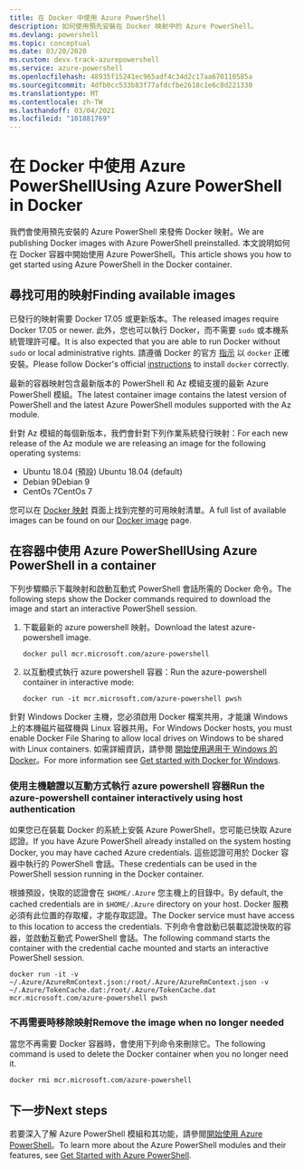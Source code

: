 ```yaml
---
title: 在 Docker 中使用 Azure PowerShell
description: 如何使用預先安裝在 Docker 映射中的 Azure PowerShell。
ms.devlang: powershell
ms.topic: conceptual
ms.date: 03/20/2020
ms.custom: devx-track-azurepowershell
ms.service: azure-powershell
ms.openlocfilehash: 48935f15241ec965adf4c34d2c17aa670110585a
ms.sourcegitcommit: 4dfb0cc533b83f77afdcfbe2618c1e6c8d221330
ms.translationtype: MT
ms.contentlocale: zh-TW
ms.lasthandoff: 03/04/2021
ms.locfileid: "101881769"
---
```

# <a name="using-azure-powershell-in-docker"></a><span data-ttu-id="72aa8-103">在 Docker 中使用 Azure PowerShell</span><span class="sxs-lookup"><span data-stu-id="72aa8-103">Using Azure PowerShell in Docker</span></span>

<span data-ttu-id="72aa8-104">我們會使用預先安裝的 Azure PowerShell 來發佈 Docker 映射。</span><span class="sxs-lookup"><span data-stu-id="72aa8-104">We are publishing Docker images with Azure PowerShell preinstalled.</span></span> <span data-ttu-id="72aa8-105">本文說明如何在 Docker 容器中開始使用 Azure PowerShell。</span><span class="sxs-lookup"><span data-stu-id="72aa8-105">This article shows you how to get started using Azure PowerShell in the Docker container.</span></span>

## <a name="finding-available-images"></a><span data-ttu-id="72aa8-106">尋找可用的映射</span><span class="sxs-lookup"><span data-stu-id="72aa8-106">Finding available images</span></span>

<span data-ttu-id="72aa8-107">已發行的映射需要 Docker 17.05 或更新版本。</span><span class="sxs-lookup"><span data-stu-id="72aa8-107">The released images require Docker 17.05 or newer.</span></span> <span data-ttu-id="72aa8-108">此外，您也可以執行 Docker，而不需要 `sudo` 或本機系統管理許可權。</span><span class="sxs-lookup"><span data-stu-id="72aa8-108">It is also expected that you are able to run Docker without `sudo` or local administrative rights.</span></span> <span data-ttu-id="72aa8-109">請遵循 Docker 的官方 [指示][install] 以 `docker` 正確安裝。</span><span class="sxs-lookup"><span data-stu-id="72aa8-109">Please follow Docker's official [instructions][install] to install `docker` correctly.</span></span>

<span data-ttu-id="72aa8-110">最新的容器映射包含最新版本的 PowerShell 和 Az 模組支援的最新 Azure PowerShell 模組。</span><span class="sxs-lookup"><span data-stu-id="72aa8-110">The latest container image contains the latest version of PowerShell and the latest Azure PowerShell modules supported with the Az module.</span></span>

<span data-ttu-id="72aa8-111">針對 Az 模組的每個新版本，我們會針對下列作業系統發行映射：</span><span class="sxs-lookup"><span data-stu-id="72aa8-111">For each new release of the Az module we are releasing an image for the following operating systems:</span></span>

- <span data-ttu-id="72aa8-112">Ubuntu 18.04 (預設) </span><span class="sxs-lookup"><span data-stu-id="72aa8-112">Ubuntu 18.04 (default)</span></span>
- <span data-ttu-id="72aa8-113">Debian 9</span><span class="sxs-lookup"><span data-stu-id="72aa8-113">Debian 9</span></span>
- <span data-ttu-id="72aa8-114">CentOs 7</span><span class="sxs-lookup"><span data-stu-id="72aa8-114">CentOs 7</span></span>

<span data-ttu-id="72aa8-115">您可以在 [Docker 映射][az image] 頁面上找到完整的可用映射清單。</span><span class="sxs-lookup"><span data-stu-id="72aa8-115">A full list of available images can be found on our [Docker image][az image] page.</span></span>

## <a name="using-azure-powershell-in-a-container"></a><span data-ttu-id="72aa8-116">在容器中使用 Azure PowerShell</span><span class="sxs-lookup"><span data-stu-id="72aa8-116">Using Azure PowerShell in a container</span></span>

<span data-ttu-id="72aa8-117">下列步驟顯示下載映射和啟動互動式 PowerShell 會話所需的 Docker 命令。</span><span class="sxs-lookup"><span data-stu-id="72aa8-117">The following steps show the Docker commands required to download the image and start an interactive PowerShell session.</span></span>

1. <span data-ttu-id="72aa8-118">下載最新的 azure powershell 映射。</span><span class="sxs-lookup"><span data-stu-id="72aa8-118">Download the latest azure-powershell image.</span></span>

   ```console
   docker pull mcr.microsoft.com/azure-powershell
   ```

1. <span data-ttu-id="72aa8-119">以互動模式執行 azure powershell 容器：</span><span class="sxs-lookup"><span data-stu-id="72aa8-119">Run the azure-powershell container in interactive mode:</span></span>

   ```console
   docker run -it mcr.microsoft.com/azure-powershell pwsh
   ```

<span data-ttu-id="72aa8-120">針對 Windows Docker 主機，您必須啟用 Docker 檔案共用，才能讓 Windows 上的本機磁片磁碟機與 Linux 容器共用。</span><span class="sxs-lookup"><span data-stu-id="72aa8-120">For Windows Docker hosts, you must enable Docker File Sharing to allow local drives on Windows to be shared with Linux containers.</span></span> <span data-ttu-id="72aa8-121">如需詳細資訊，請參閱 [開始使用適用于 Windows 的 Docker][file-sharing]。</span><span class="sxs-lookup"><span data-stu-id="72aa8-121">For more information see [Get started with Docker for Windows][file-sharing].</span></span>

### <a name="run-the-azure-powershell-container-interactively-using-host-authentication"></a><span data-ttu-id="72aa8-122">使用主機驗證以互動方式執行 azure powershell 容器</span><span class="sxs-lookup"><span data-stu-id="72aa8-122">Run the azure-powershell container interactively using host authentication</span></span>

<span data-ttu-id="72aa8-123">如果您已在裝載 Docker 的系統上安裝 Azure PowerShell，您可能已快取 Azure 認證。</span><span class="sxs-lookup"><span data-stu-id="72aa8-123">If you have Azure PowerShell already installed on the system hosting Docker, you may have cached Azure credentials.</span></span> <span data-ttu-id="72aa8-124">這些認證可用於 Docker 容器中執行的 PowerShell 會話。</span><span class="sxs-lookup"><span data-stu-id="72aa8-124">These credentials can be used in the PowerShell session running in the Docker container.</span></span>

<span data-ttu-id="72aa8-125">根據預設，快取的認證會在 `$HOME/.Azure` 您主機上的目錄中。</span><span class="sxs-lookup"><span data-stu-id="72aa8-125">By default, the cached credentials are in `$HOME/.Azure` directory on your host.</span></span> <span data-ttu-id="72aa8-126">Docker 服務必須有此位置的存取權，才能存取認證。</span><span class="sxs-lookup"><span data-stu-id="72aa8-126">The Docker service must have access to this location to access the credentials.</span></span> <span data-ttu-id="72aa8-127">下列命令會啟動已裝載認證快取的容器，並啟動互動式 PowerShell 會話。</span><span class="sxs-lookup"><span data-stu-id="72aa8-127">The following command starts the container with the credential cache mounted and starts an interactive PowerShell session.</span></span>

```console
docker run -it -v ~/.Azure/AzureRmContext.json:/root/.Azure/AzureRmContext.json -v ~/.Azure/TokenCache.dat:/root/.Azure/TokenCache.dat mcr.microsoft.com/azure-powershell pwsh
```

### <a name="remove-the-image-when-no-longer-needed"></a><span data-ttu-id="72aa8-128">不再需要時移除映射</span><span class="sxs-lookup"><span data-stu-id="72aa8-128">Remove the image when no longer needed</span></span>

<span data-ttu-id="72aa8-129">當您不再需要 Docker 容器時，會使用下列命令來刪除它。</span><span class="sxs-lookup"><span data-stu-id="72aa8-129">The following command is used to delete the Docker container when you no longer need it.</span></span>

```console
docker rmi mcr.microsoft.com/azure-powershell
```

## <a name="next-steps"></a><span data-ttu-id="72aa8-130">下一步</span><span class="sxs-lookup"><span data-stu-id="72aa8-130">Next steps</span></span>

<span data-ttu-id="72aa8-131">若要深入了解 Azure PowerShell 模組和其功能，請參閱[開始使用 Azure PowerShell](get-started-azureps.md)。</span><span class="sxs-lookup"><span data-stu-id="72aa8-131">To learn more about the Azure PowerShell modules and their features, see [Get Started with Azure PowerShell](get-started-azureps.md).</span></span>

<!-- link references -->
[install]: https://docs.docker.com/engine/installation/
[powershell image]: https://hub.docker.com/_/microsoft-powershell
[az image]: https://hub.docker.com/_/microsoft-azure-powershell
[file-sharing]: https://docs.docker.com/docker-for-windows/#file-sharing
